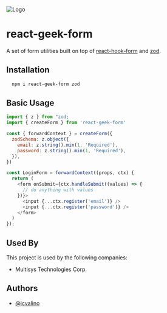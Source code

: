 ![Logo](https://i.ibb.co/wc7CCJ1/Screenshot-2023-09-04-at-3-49-39-PM.png)

# react-geek-form

A set of form utilities built on top of [react-hook-form](https://www.npmjs.com/package/react-hook-form) and [zod](https://www.npmjs.com/package/zod).

## Installation

```bash
  npm i react-geek-form zod
```

## Basic Usage

```javascript
import { z } from "zod;
import { createForm } from 'react-geek-form'

const { forwardContext } = createForm({
  zodSchema: z.object({
    email: z.string().min(1, 'Required'),
    password: z.string().min(1, 'Required'),
  }),
})

const LoginForm = forwardContext((props, ctx) {
  return (
    <form onSubmit={ctx.handleSubmit((values) => {
      // do anything with values
    })}>
      <input {...ctx.register('email')} />
      <input {...ctx.register('password')} />
    </form>
  )
});
```

## Used By

This project is used by the following companies:

- Multisys Technologies Corp.

## Authors

- [@jcvalino](https://github.com/jcvalino)

